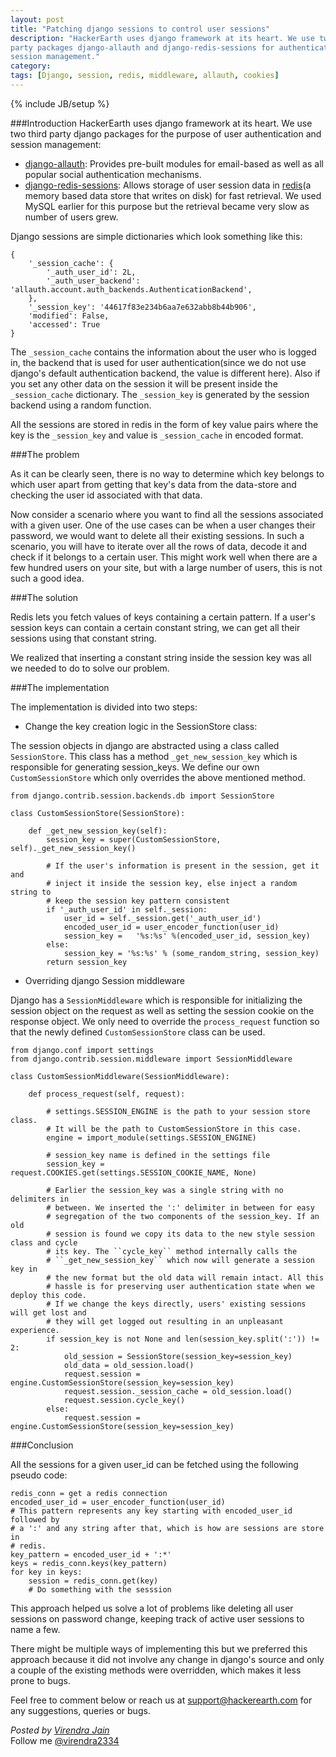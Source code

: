 ```yaml
---
layout: post
title: "Patching django sessions to control user sessions"
description: "HackerEarth uses django framework at its heart. We use two third
party packages django-allauth and django-redis-sessions for authentication and
session management."
category:
tags: [Django, session, redis, middleware, allauth, cookies]
---
```

{% include JB/setup %}

###Introduction
HackerEarth uses django framework at its heart. We use two third party django
packages for the purpose of user authentication and session management:

- [django-allauth](https://github.com/pennersr/django-allauth): Provides pre-built modules for email-based as well as all popular social authentication mechanisms.
- [django-redis-sessions](https://github.com/martinrusev/django-redis-sessions):
Allows storage of user session data in [redis](https://github.com/antirez/redis)(a memory based data store that writes on disk) for fast retrieval. We used MySQL earlier for this purpose but the retrieval became very slow as number of users grew.


Django sessions are simple dictionaries which look something like this:

    {
        '_session_cache': {
            '_auth_user_id': 2L,
            '_auth_user_backend': 'allauth.account.auth_backends.AuthenticationBackend',
        },
        '_session_key': '44617f83e234b6aa7e632abb8b44b906',
        'modified': False,
        'accessed': True
    }

The ``_session_cache`` contains the information about the user who is logged in, the
backend that is used for user authentication(since we do not use django's
default authentication backend, the value is different here). Also if you set
any other data on the session it will be present inside the
``_session_cache`` dictionary. The ``_session_key`` is generated by the session
backend using a random function.

All the sessions are stored in redis in the form of key value pairs where the
key is the ``_session_key`` and value is ``_session_cache`` in encoded format.


###The problem

As it can be clearly seen, there is no way to determine which
key belongs to which user apart from getting that key's data from the
data-store and checking the user id associated with that data.

Now consider a scenario where you want to find all the sessions associated with
a given user. One of the use cases can be when a user changes their password,
we would want to delete all their existing sessions. In such a scenario, you
will have to iterate over all the rows of data, decode it and check if it
belongs to a certain user. This might work well when there are a few hundred
users on your site, but with a large number of users, this is not such a good
idea.


###The solution

Redis lets you fetch values of keys containing a certain pattern. If a user's
session keys can contain a certain constant string, we can get all their sessions using
that constant string.

We realized that inserting a constant string inside the session key was all we
needed to do to solve our problem.


###The implementation

The implementation is divided into two steps:

 - Change the key creation logic in the SessionStore class:

The session objects in django are abstracted using a class called
``SessionStore``. This class has a method ``_get_new_session_key`` which is
responsible for generating session_keys. We define our own
``CustomSessionStore`` which only overrides the above mentioned method.

    from django.contrib.session.backends.db import SessionStore

    class CustomSessionStore(SessionStore):

        def _get_new_session_key(self):
            session_key = super(CustomSessionStore, self)._get_new_session_key()

            # If the user's information is present in the session, get it and
            # inject it inside the session key, else inject a random string to
            # keep the session key pattern consistent
            if '_auth_user_id' in self._session:
                user_id = self._session.get('_auth_user_id')
                encoded_user_id = user_encoder_function(user_id)
                session_key =   '%s:%s' %(encoded_user_id, session_key)
            else:
                session_key = '%s:%s' % (some_random_string, session_key)
            return session_key

- Overriding django Session middleware

Django has a ``SessionMiddleware`` which is responsible for initializing the
session object on the request as well as setting the session cookie on the
response object. We only need to override the ``process_request`` function so
that the newly defined ``CustomSessionStore`` class can be used.

    from django.conf import settings
    from django.contrib.session.middleware import SessionMiddleware

    class CustomSessionMiddleware(SessionMiddleware):

        def process_request(self, request):

            # settings.SESSION_ENGINE is the path to your session store class.
            # It will be the path to CustomSessionStore in this case.
            engine = import_module(settings.SESSION_ENGINE)

            # session_key name is defined in the settings file
            session_key = request.COOKIES.get(settings.SESSION_COOKIE_NAME, None)

            # Earlier the session_key was a single string with no delimiters in
            # between. We inserted the ':' delimiter in between for easy
            # segregation of the two components of the session_key. If an old
            # session is found we copy its data to the new style session class and cycle
            # its key. The ``cycle_key`` method internally calls the
            # ``_get_new_session_key`` which now will generate a session key in
            # the new format but the old data will remain intact. All this
            # hassle is for preserving user authentication state when we deploy this code.
            # If we change the keys directly, users' existing sessions will get lost and
            # they will get logged out resulting in an unpleasant experience.
            if session_key is not None and len(session_key.split(':')) != 2:
                old_session = SessionStore(session_key=session_key)
                old_data = old_session.load()
                request.session = engine.CustomSessionStore(session_key=session_key)
                request.session._session_cache = old_session.load()
                request.session.cycle_key()
            else:
                request.session = engine.CustomSessionStore(session_key=session_key)


###Conclusion

All the sessions for a given user_id can be fetched using the following pseudo
code:

    redis_conn = get a redis connection
    encoded_user_id = user_encoder_function(user_id)
    # This pattern represents any key starting with encoded_user_id followed by
    # a ':' and any string after that, which is how are sessions are store in
    # redis.
    key_pattern = encoded_user_id + ':*'
    keys = redis_conn.keys(key_pattern)
    for key in keys:
        session = redis_conn.get(key)
        # Do something with the sesssion


This approach helped us solve a lot of problems like deleting all user sessions
on password change, keeping track of active user sessions to name a few.

There might be multiple ways of implementing this but we preferred this
approach because it did not involve any change in django's source and only a
couple of the existing methods were overridden, which makes it less prone to bugs.


Feel free to comment below or reach us at support@hackerearth.com for any suggestions, queries
or bugs.

*Posted by [Virendra Jain](https://hck.re/virendra)*  
Follow me [@virendra2334](https://twitter.com/virendra2334)





